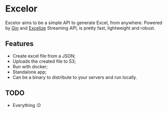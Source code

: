 # Excelor
Excelor aims to be a simple API to generate Excel, from anywhere. Powered by [Gin](https://gin-gonic.com) and [Excelize](https://xuri.me/excelize/) Streaming API, is pretty fast, lightweight and robust.


## Features
- Create excel file from a JSON;
- Uploads the created file to S3;
- Run with docker;
- Standalone app;
- Can be a binary to distribute to your servers and run locally.

## TODO
- Everything :D

